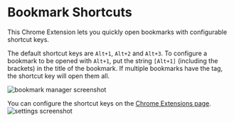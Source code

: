 # Bookmark Shortcuts

This Chrome Extension lets you quickly open bookmarks with
configurable shortcut keys.

The default shortcut keys are `Alt+1`, `Alt+2` and `Alt+3`. To
configure a bookmark to be opened with `Alt+1`, put the string
`[Alt+1]` (including the brackets) in the title of the bookmark. If
multiple bookmarks have the tag, the shortcut key will open them all.

![bookmark manager screenshot](https://raw.github.com/courage/bookmark-shortcuts/master/screenshots/bookmark-manager.png)

You can configure the shortcut keys on the [Chrome Extensions page](chrome://extensions).
![settings screenshot](https://raw.github.com/courage/bookmark-shortcuts/master/screenshots/settings.png)
